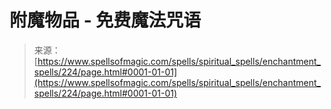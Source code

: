 <!--yml

category: 未分类

date: 2024-06-12 18:32:51

-->

# 附魔物品 - 免费魔法咒语

> 来源：[https://www.spellsofmagic.com/spells/spiritual_spells/enchantment_spells/224/page.html#0001-01-01](https://www.spellsofmagic.com/spells/spiritual_spells/enchantment_spells/224/page.html#0001-01-01)
